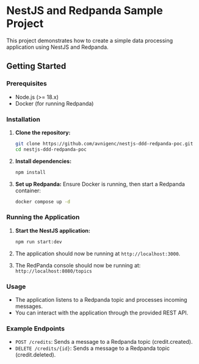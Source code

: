 # NestJS and Redpanda Sample Project

This project demonstrates how to create a simple data processing application using NestJS and Redpanda.

## Getting Started

### Prerequisites

- Node.js (>= 18.x)
- Docker (for running Redpanda)

### Installation

1. **Clone the repository:**
    ```bash
    git clone https://github.com/avnigenc/nestjs-ddd-redpanda-poc.git
    cd nestjs-ddd-redpanda-poc
    ```

2. **Install dependencies:**
    ```bash
    npm install
    ```

3. **Set up Redpanda:**
   Ensure Docker is running, then start a Redpanda container:
    ```bash
    docker compose up -d
    ```

### Running the Application

1. **Start the NestJS application:**
    ```bash
    npm run start:dev
    ```

2. The application should now be running at `http://localhost:3000`.
3. The RedPanda console should now be running at: `http://localhost:8080/topics`

### Usage

- The application listens to a Redpanda topic and processes incoming messages.
- You can interact with the application through the provided REST API.

### Example Endpoints

- `POST /credits`: Sends a message to a Redpanda topic (credit.created).
- `DELETE /credits/{id}`: Sends a message to a Redpanda topic (credit.deleted).
